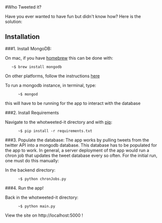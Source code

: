 #Who Tweeted it?

Have you ever wanted to have fun but didn't know how?
Here is the solution:

Installation
--------------------

###1. Install MongoDB:

On mac, if you have [homebrew](http://brew.sh/) this can be done with:

````shell
   ~$ brew install mongodb
````

On other platforms, follow the instructions [here](http://docs.mongodb.org/manual/installation/)

To run a mongodb instance, in terminal, type:

````shell
      ~$ mongod
````
this will have to be running for the app to interact with the database


###2. Install Requirements

Navigate to the whotweeted-it directory and with [pip](http://pip.readthedocs.org/en/latest/installing.html):

````shell
      ~$ pip install -r requirements.txt
````

###3. Populate the database:
The app works by pulling tweets from the twitter API into a mongodb database. 
This database has to be populated for the app to work. In general, a server
deployment of the app would run a chron job that updates the tweet database
every so often. For the initial run, one must do this manually:

In the backend directory: 

````shell
      ~$ python chronJobs.py 
````

###4. Run the app!

Back in the whotweeted-it directory:

````shell
      ~$ python main.py
````
View the site on http://localhost:5000   !

